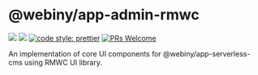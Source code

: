 # @webiny/app-admin-rmwc
[![](https://img.shields.io/npm/dw/@webiny/app-admin-rmwc.svg)](https://www.npmjs.com/package/@webiny/app-admin-rmwc) 
[![](https://img.shields.io/npm/v/@webiny/app-admin-rmwc.svg)](https://www.npmjs.com/package/@webiny/app-admin-rmwc)
[![code style: prettier](https://img.shields.io/badge/code_style-prettier-ff69b4.svg?style=flat-square)](https://github.com/prettier/prettier)
[![PRs Welcome](https://img.shields.io/badge/PRs-welcome-brightgreen.svg?style=flat-square)](http://makeapullrequest.com)

An implementation of core UI components for @webiny/app-serverless-cms using RMWC UI library. 
